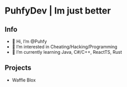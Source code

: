 # PuhfyDev | Im just better

## Info
- 👋 Hi, I’m @Puhfy
- 👀 I’m interested in Cheating/Hacking/Programming
- 📖 I’m currently learning Java, C#/C++, ReactTS, Rust

## Projects
- Waffle Blox
